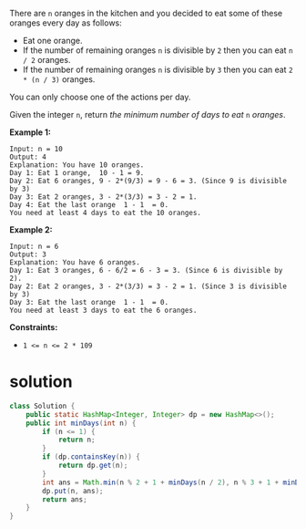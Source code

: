 There are `n` oranges in the kitchen and you decided to eat some of these oranges every day as follows:

- Eat one orange.
- If the number of remaining oranges `n` is divisible by `2` then you can eat `n / 2` oranges.
- If the number of remaining oranges `n` is divisible by `3` then you can eat `2 * (n / 3)` oranges.

You can only choose one of the actions per day.

Given the integer `n`, return *the minimum number of days to eat* `n` *oranges*.

 

**Example 1:**

```
Input: n = 10
Output: 4
Explanation: You have 10 oranges.
Day 1: Eat 1 orange,  10 - 1 = 9.  
Day 2: Eat 6 oranges, 9 - 2*(9/3) = 9 - 6 = 3. (Since 9 is divisible by 3)
Day 3: Eat 2 oranges, 3 - 2*(3/3) = 3 - 2 = 1. 
Day 4: Eat the last orange  1 - 1  = 0.
You need at least 4 days to eat the 10 oranges.
```

**Example 2:**

```
Input: n = 6
Output: 3
Explanation: You have 6 oranges.
Day 1: Eat 3 oranges, 6 - 6/2 = 6 - 3 = 3. (Since 6 is divisible by 2).
Day 2: Eat 2 oranges, 3 - 2*(3/3) = 3 - 2 = 1. (Since 3 is divisible by 3)
Day 3: Eat the last orange  1 - 1  = 0.
You need at least 3 days to eat the 6 oranges.
```

 

**Constraints:**

- `1 <= n <= 2 * 109`

# solution

```java
class Solution {
    public static HashMap<Integer, Integer> dp = new HashMap<>();
    public int minDays(int n) {
        if (n <= 1) {
            return n;
        }
        if (dp.containsKey(n)) {
            return dp.get(n);
        }
        int ans = Math.min(n % 2 + 1 + minDays(n / 2), n % 3 + 1 + minDays(n / 3));
        dp.put(n, ans);
        return ans;
    }
}
```

